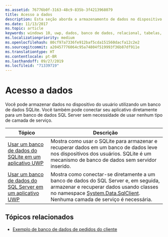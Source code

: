 ```yaml
---
ms.assetid: 76776b0f-3163-48c9-835b-3f4213968079
title: Acesso a dados
description: Esta seção aborda o armazenamento de dados no dispositivo em um banco de dados privado e o uso do mapeamento relacional de objeto em aplicativos da Plataforma Universal do Windows (UWP).
ms.date: 11/13/2017
ms.topic: article
keywords: windows 10, uwp, dados, banco de dados, relacional, tabelas, sqlite
ms.localizationpriority: medium
ms.openlocfilehash: 80cf97a7336fe912baf5cda151560dacfa12c2e2
ms.sourcegitcommit: a20457776064c95a74804f519993f36b87df911e
ms.translationtype: HT
ms.contentlocale: pt-BR
ms.lasthandoff: 09/27/2019
ms.locfileid: "71339719"
---
```

# <a name="data-access"></a>Acesso a dados

Você pode armazenar dados no dispositivo do usuário utilizando um banco de dados SQLite. Você também pode conectar seu aplicativo diretamente para um banco de dados SQL Server sem necessidade de usar nenhum tipo de camada de serviço.

| Tópico | Descrição|
|-------|------------|
| [Usar um banco de dados do SQLite em um aplicativo UWP](sqlite-databases.md) | Mostra como usar o SQLite para armazenar e recuperar dados em um banco de dados leve nos dispositivos dos usuários. SQLite é um mecanismo de banco de dados sem servidor inserido. |
| [Usar um banco de dados do SQL Server em um aplicativo UWP](sql-server-databases.md) | Mostra como conectar-se diretamente a um banco de dados do SQL Server e, em seguida, armazenar e recuperar dados usando classes no namespace [System.Data.SqlClient](https://docs.microsoft.com/dotnet/api/system.data.sqlclient). Nenhuma camada de serviço é necessária. |

## <a name="related-topics"></a>Tópicos relacionados

* [Exemplo de banco de dados de pedidos do cliente](https://github.com/Microsoft/Windows-appsample-customers-orders-database)

